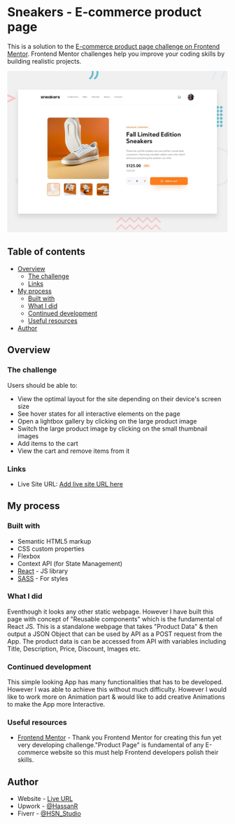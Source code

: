 # Sneakers - E-commerce product page

This is a solution to the [E-commerce product page challenge on Frontend Mentor](https://www.frontendmentor.io/challenges/ecommerce-product-page-UPsZ9MJp6). Frontend Mentor challenges help you improve your coding skills by building realistic projects.

![Design preview for the E-commerce product page coding challenge](./public/desktop-preview.jpg)

## Table of contents

- [Overview](#overview)
  - [The challenge](#the-challenge)
  - [Links](#links)
- [My process](#my-process)
  - [Built with](#built-with)
  - [What I did](#what-i-did)
  - [Continued development](#continued-development)
  - [Useful resources](#useful-resources)
- [Author](#author)

## Overview

### The challenge

Users should be able to:

- View the optimal layout for the site depending on their device's screen size
- See hover states for all interactive elements on the page
- Open a lightbox gallery by clicking on the large product image
- Switch the large product image by clicking on the small thumbnail images
- Add items to the cart
- View the cart and remove items from it

### Links

- Live Site URL: [Add live site URL here](https://hasni.co/portfolio/sneakers)

## My process

### Built with

- Semantic HTML5 markup
- CSS custom properties
- Flexbox
- Context API (for State Management)
- [React](https://reactjs.org/) - JS library
- [SASS](https://sass-lang.com/) - For styles

### What I did

Eventhough it looks any other static webpage. However I have built this page with concept of "Reusable components" which is the fundamental of React JS. This is a standalone webpage that takes "Product Data" & then output a JSON Object that can be used by API as a POST request from the App.
The product data is can be accessed from API with variables including Title, Description, Price, Discount, Images etc.

### Continued development

This simple looking App has many functionalities that has to be developed. However I was able to achieve this without much difficulty. However I would like to work more on Animation part & would like to add creative Animations to make the App more Interactive.

### Useful resources

- [Frontend Mentor](https://www.frontendmentor.io) - Thank you Frontend Mentor for creating this fun yet very developing challenge."Product Page" is fundamental of any E-commerce website so this must help Frontend developers polish their skills.

## Author

- Website - [Live URL](https://www.hasni.co/)
- Upwork - [@HassanR](https://www.upwork.com/freelancers/~01d9a777c26f1c5271)
- Fiverr - [@HSN_Studio](https://www.fiverr.com/hsn_Studio)
